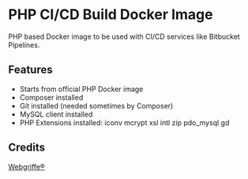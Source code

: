 PHP CI/CD Build Docker Image
============================

PHP based Docker image to be used with CI/CD services like Bitbucket Pipelines.

Features
--------

* Starts from official PHP Docker image
* Composer installed
* Git installed (needed sometimes by Composer)
* MySQL client installed
* PHP Extensions installed: iconv mcrypt xsl intl zip pdo_mysql gd

Credits
-------

[Webgriffe®](http://www.webgriffe.com/)